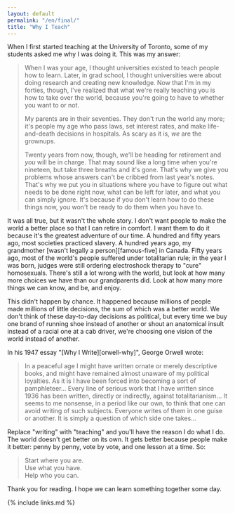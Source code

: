 ```yaml
---
layout: default
permalink: "/en/final/"
title: "Why I Teach"
---
```


When I first started teaching at the University of Toronto, some of my
students asked me why I was doing it. This was my answer:

> When I was your age, I thought universities existed to teach people
> how to learn. Later, in grad school, I thought universities were about
> doing research and creating new knowledge. Now that I'm in my forties,
> though, I've realized that what we're really teaching you is how to
> take over the world, because you're going to have to whether you want
> to or not.
> 
> My parents are in their seventies. They don't run the world any more;
> it's people my age who pass laws, set interest rates, and make
> life-and-death decisions in hospitals. As scary as it is, *we* are the
> grownups.
> 
> Twenty years from now, though, we'll be heading for retirement and
> *you* will be in charge. That may sound like a long time when you're
> nineteen, but take three breaths and it's gone. That's why we give you
> problems whose answers can't be cribbed from last year's notes. That's
> why we put you in situations where you have to figure out what needs
> to be done right now, what can be left for later, and what you can
> simply ignore. It's because if you don't learn how to do these things
> now, you won't be ready to do them when you have to.

It was all true, but it wasn't the whole story. I don't want people to
make the world a better place so that I can retire in comfort. I want
them to do it because it's the greatest adventure of our time. A
hundred and fifty years ago, most societies practiced slavery. A
hundred years ago, my grandmother [wasn't legally a
person][famous-five] in Canada. Fifty years ago, most of the world's
people suffered under totalitarian rule; in the year I was born,
judges were still ordering electroshock therapy to "cure"
homosexuals. There's still a lot wrong with the world, but look at how
many more choices we have than our grandparents did. Look at how many
more things we can know, and be, and enjoy.

This didn't happen by chance. It happened because millions of people
made millions of little decisions, the sum of which was a better world.
We don't think of these day-to-day decisions as political, but every
time we buy one brand of running shoe instead of another or shout an
anatomical insult instead of a racial one at a cab driver, we're
choosing one vision of the world instead of another.

In his 1947 essay "[Why I Write][orwell-why]", George Orwell wrote:

> In a peaceful age I might have written ornate or merely descriptive
> books, and might have remained almost unaware of my political
> loyalties. As it is I have been forced into becoming a sort of
> pamphleteer... Every line of serious work that I have
> written since 1936 has been written, directly or indirectly, against
> totalitarianism... It seems to me nonsense, in a period
> like our own, to think that one can avoid writing of such subjects.
> Everyone writes of them in one guise or another. It is simply a
> question of which side one takes...

Replace "writing" with "teaching" and you'll have the reason I do what I
do. The world doesn't get better on its own. It gets better because
people make it better: penny by penny, vote by vote, and one lesson at a
time. So:

> Start where you are.
> <br/>
> Use what you have.
> <br/>
> Help who you can.

Thank you for reading. I hope we can learn something together some day.

{% include links.md %}

